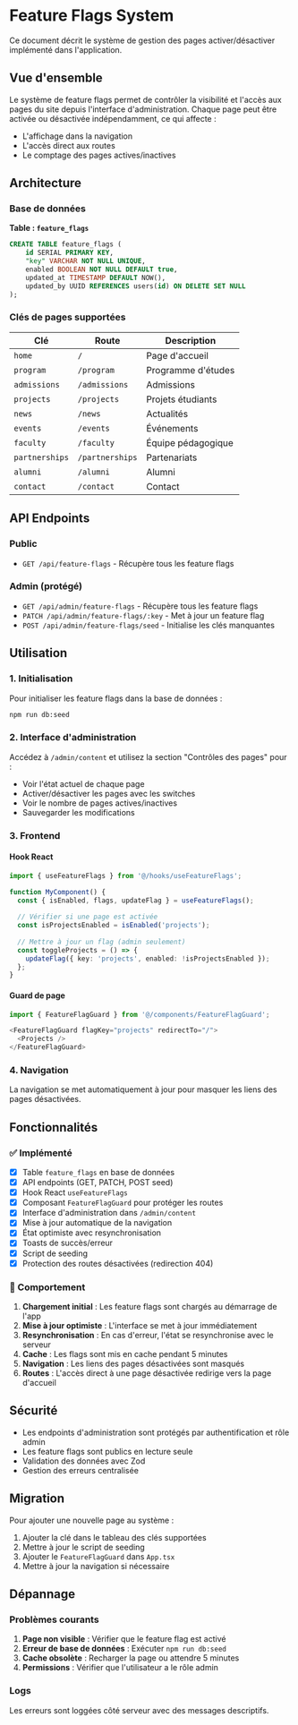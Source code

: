 # Feature Flags System

Ce document décrit le système de gestion des pages activer/désactiver implémenté dans l'application.

## Vue d'ensemble

Le système de feature flags permet de contrôler la visibilité et l'accès aux pages du site depuis l'interface d'administration. Chaque page peut être activée ou désactivée indépendamment, ce qui affecte :

- L'affichage dans la navigation
- L'accès direct aux routes
- Le comptage des pages actives/inactives

## Architecture

### Base de données

**Table : `feature_flags`**
```sql
CREATE TABLE feature_flags (
    id SERIAL PRIMARY KEY,
    "key" VARCHAR NOT NULL UNIQUE,
    enabled BOOLEAN NOT NULL DEFAULT true,
    updated_at TIMESTAMP DEFAULT NOW(),
    updated_by UUID REFERENCES users(id) ON DELETE SET NULL
);
```

### Clés de pages supportées

| Clé | Route | Description |
|-----|-------|-------------|
| `home` | `/` | Page d'accueil |
| `program` | `/program` | Programme d'études |
| `admissions` | `/admissions` | Admissions |
| `projects` | `/projects` | Projets étudiants |
| `news` | `/news` | Actualités |
| `events` | `/events` | Événements |
| `faculty` | `/faculty` | Équipe pédagogique |
| `partnerships` | `/partnerships` | Partenariats |
| `alumni` | `/alumni` | Alumni |
| `contact` | `/contact` | Contact |

## API Endpoints

### Public
- `GET /api/feature-flags` - Récupère tous les feature flags

### Admin (protégé)
- `GET /api/admin/feature-flags` - Récupère tous les feature flags
- `PATCH /api/admin/feature-flags/:key` - Met à jour un feature flag
- `POST /api/admin/feature-flags/seed` - Initialise les clés manquantes

## Utilisation

### 1. Initialisation

Pour initialiser les feature flags dans la base de données :

```bash
npm run db:seed
```

### 2. Interface d'administration

Accédez à `/admin/content` et utilisez la section "Contrôles des pages" pour :

- Voir l'état actuel de chaque page
- Activer/désactiver les pages avec les switches
- Voir le nombre de pages actives/inactives
- Sauvegarder les modifications

### 3. Frontend

#### Hook React
```typescript
import { useFeatureFlags } from '@/hooks/useFeatureFlags';

function MyComponent() {
  const { isEnabled, flags, updateFlag } = useFeatureFlags();
  
  // Vérifier si une page est activée
  const isProjectsEnabled = isEnabled('projects');
  
  // Mettre à jour un flag (admin seulement)
  const toggleProjects = () => {
    updateFlag({ key: 'projects', enabled: !isProjectsEnabled });
  };
}
```

#### Guard de page
```typescript
import { FeatureFlagGuard } from '@/components/FeatureFlagGuard';

<FeatureFlagGuard flagKey="projects" redirectTo="/">
  <Projects />
</FeatureFlagGuard>
```

### 4. Navigation

La navigation se met automatiquement à jour pour masquer les liens des pages désactivées.

## Fonctionnalités

### ✅ Implémenté

- [x] Table `feature_flags` en base de données
- [x] API endpoints (GET, PATCH, POST seed)
- [x] Hook React `useFeatureFlags`
- [x] Composant `FeatureFlagGuard` pour protéger les routes
- [x] Interface d'administration dans `/admin/content`
- [x] Mise à jour automatique de la navigation
- [x] État optimiste avec resynchronisation
- [x] Toasts de succès/erreur
- [x] Script de seeding
- [x] Protection des routes désactivées (redirection 404)

### 🔄 Comportement

1. **Chargement initial** : Les feature flags sont chargés au démarrage de l'app
2. **Mise à jour optimiste** : L'interface se met à jour immédiatement
3. **Resynchronisation** : En cas d'erreur, l'état se resynchronise avec le serveur
4. **Cache** : Les flags sont mis en cache pendant 5 minutes
5. **Navigation** : Les liens des pages désactivées sont masqués
6. **Routes** : L'accès direct à une page désactivée redirige vers la page d'accueil

## Sécurité

- Les endpoints d'administration sont protégés par authentification et rôle admin
- Les feature flags sont publics en lecture seule
- Validation des données avec Zod
- Gestion des erreurs centralisée

## Migration

Pour ajouter une nouvelle page au système :

1. Ajouter la clé dans le tableau des clés supportées
2. Mettre à jour le script de seeding
3. Ajouter le `FeatureFlagGuard` dans `App.tsx`
4. Mettre à jour la navigation si nécessaire

## Dépannage

### Problèmes courants

1. **Page non visible** : Vérifier que le feature flag est activé
2. **Erreur de base de données** : Exécuter `npm run db:seed`
3. **Cache obsolète** : Recharger la page ou attendre 5 minutes
4. **Permissions** : Vérifier que l'utilisateur a le rôle admin

### Logs

Les erreurs sont loggées côté serveur avec des messages descriptifs.
